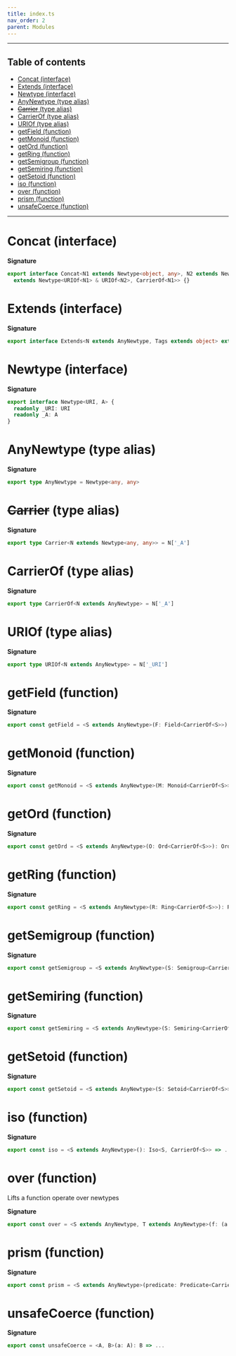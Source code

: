 ```yaml
---
title: index.ts
nav_order: 2
parent: Modules
---
```


---

<h2 class="text-delta">Table of contents</h2>

- [Concat (interface)](#concat-interface)
- [Extends (interface)](#extends-interface)
- [Newtype (interface)](#newtype-interface)
- [AnyNewtype (type alias)](#anynewtype-type-alias)
- [~~Carrier~~ (type alias)](#carrier-type-alias)
- [CarrierOf (type alias)](#carrierof-type-alias)
- [URIOf (type alias)](#uriof-type-alias)
- [getField (function)](#getfield-function)
- [getMonoid (function)](#getmonoid-function)
- [getOrd (function)](#getord-function)
- [getRing (function)](#getring-function)
- [getSemigroup (function)](#getsemigroup-function)
- [getSemiring (function)](#getsemiring-function)
- [getSetoid (function)](#getsetoid-function)
- [iso (function)](#iso-function)
- [over (function)](#over-function)
- [prism (function)](#prism-function)
- [unsafeCoerce (function)](#unsafecoerce-function)

---

# Concat (interface)

**Signature**

```ts
export interface Concat<N1 extends Newtype<object, any>, N2 extends Newtype<object, CarrierOf<N1>>>
  extends Newtype<URIOf<N1> & URIOf<N2>, CarrierOf<N1>> {}
```

# Extends (interface)

**Signature**

```ts
export interface Extends<N extends AnyNewtype, Tags extends object> extends Newtype<Tags & URIOf<N>, CarrierOf<N>> {}
```

# Newtype (interface)

**Signature**

```ts
export interface Newtype<URI, A> {
  readonly _URI: URI
  readonly _A: A
}
```

# AnyNewtype (type alias)

**Signature**

```ts
export type AnyNewtype = Newtype<any, any>
```

# ~~Carrier~~ (type alias)

**Signature**

```ts
export type Carrier<N extends Newtype<any, any>> = N['_A']
```

# CarrierOf (type alias)

**Signature**

```ts
export type CarrierOf<N extends AnyNewtype> = N['_A']
```

# URIOf (type alias)

**Signature**

```ts
export type URIOf<N extends AnyNewtype> = N['_URI']
```

# getField (function)

**Signature**

```ts
export const getField = <S extends AnyNewtype>(F: Field<CarrierOf<S>>): Field<S> => ...
```

# getMonoid (function)

**Signature**

```ts
export const getMonoid = <S extends AnyNewtype>(M: Monoid<CarrierOf<S>>): Monoid<S> => ...
```

# getOrd (function)

**Signature**

```ts
export const getOrd = <S extends AnyNewtype>(O: Ord<CarrierOf<S>>): Ord<S> => ...
```

# getRing (function)

**Signature**

```ts
export const getRing = <S extends AnyNewtype>(R: Ring<CarrierOf<S>>): Ring<S> => ...
```

# getSemigroup (function)

**Signature**

```ts
export const getSemigroup = <S extends AnyNewtype>(S: Semigroup<CarrierOf<S>>): Semigroup<S> => ...
```

# getSemiring (function)

**Signature**

```ts
export const getSemiring = <S extends AnyNewtype>(S: Semiring<CarrierOf<S>>): Semiring<S> => ...
```

# getSetoid (function)

**Signature**

```ts
export const getSetoid = <S extends AnyNewtype>(S: Setoid<CarrierOf<S>>): Setoid<S> => ...
```

# iso (function)

**Signature**

```ts
export const iso = <S extends AnyNewtype>(): Iso<S, CarrierOf<S>> => ...
```

# over (function)

Lifts a function operate over newtypes

**Signature**

```ts
export const over = <S extends AnyNewtype, T extends AnyNewtype>(f: (a: CarrierOf<S>) => CarrierOf<T>): Getter<S, T> => ...
```

# prism (function)

**Signature**

```ts
export const prism = <S extends AnyNewtype>(predicate: Predicate<CarrierOf<S>>): Prism<CarrierOf<S>, S> => ...
```

# unsafeCoerce (function)

**Signature**

```ts
export const unsafeCoerce = <A, B>(a: A): B => ...
```
